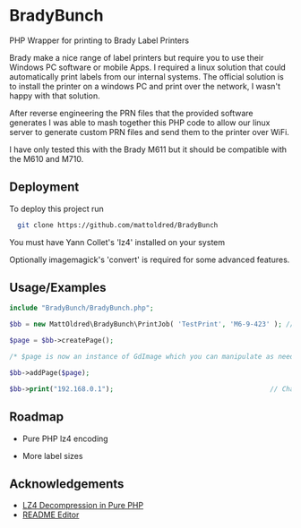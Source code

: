 
# BradyBunch

PHP Wrapper for printing to Brady Label Printers

Brady make a nice range of label printers but require you to use their Windows PC software or mobile Apps. I required a linux solution that could automatically print labels from our internal systems. The official solution is to install the printer on a windows PC and print over the network, I wasn't happy with that solution.

After reverse engineering the PRN files that the provided software generates I was able to mash together this PHP code to allow our linux server to generate custom PRN files and send them to the printer over WiFi.

I have only tested this with the Brady M611 but it should be compatible with the M610 and M710.
## Deployment

To deploy this project run

```bash
  git clone https://github.com/mattoldred/BradyBunch
```

You must have Yann Collet's 'lz4' installed on your system

Optionally imagemagick's 'convert' is required for some advanced features.
## Usage/Examples

```php
include "BradyBunch/BradyBunch.php";

$bb = new MattOldred\BradyBunch\PrintJob( 'TestPrint', 'M6-9-423' ); // Change this to your size of label

$page = $bb->createPage();

/* $page is now an instance of GdImage which you can manipulate as needed */

$bb->addPage($page);

$bb->print("192.168.0.1");                                       // Change to ip of your printer
```


## Roadmap

- Pure PHP lz4 encoding

- More label sizes


## Acknowledgements

 - [LZ4 Decompression in Pure PHP](http://heap.ch/blog/2019/05/18/lz4-decompression/)
 - [README Editor](https://readme.so/editor)

